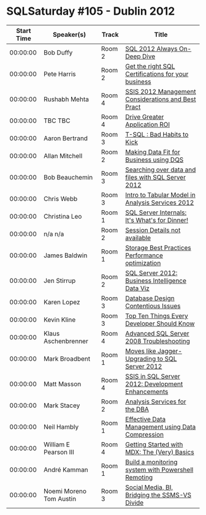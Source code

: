 # SQLSaturday #105 - Dublin 2012
Start Time|Speaker(s)|Track|Title
---|---|---|---
00:00:00|Bob Duffy|Room 2|[SQL 2012 Always On-Deep Dive](10537.md)
00:00:00|Pete Harris|Room 2|[Get the right SQL Certifications for your business](21934.md)
00:00:00|Rushabh Mehta|Room 4|[SSIS 2012 Management Considerations and Best Pract](23110.md)
00:00:00|TBC TBC|Room 4|[Drive Greater Application ROI](23446.md)
00:00:00|Aaron Bertrand|Room 3|[T-SQL : Bad Habits to Kick](28447.md)
00:00:00|Allan Mitchell|Room 2|[Making Data Fit for Business using DQS](28629.md)
00:00:00|Bob Beauchemin|Room 3|[Searching over data and files with SQL Server 2012](29114.md)
00:00:00|Chris Webb|Room 3|[Intro to Tabular Model in Analysis Services 2012](29477.md)
00:00:00|Christina Leo|Room 1|[SQL Server Internals:  It's What's for Dinner!](29540.md)
00:00:00|n/a n/a|Room 2|[Session Details not available](29668.md)
00:00:00|James Baldwin|Room 1|[Storage Best Practices  Performance optimization](30411.md)
00:00:00|Jen Stirrup|Room 2|[SQL Server 2012: Business Intelligence  Data Viz](30716.md)
00:00:00|Karen Lopez|Room 3|[Database Design Contentious Issues](31183.md)
00:00:00|Kevin Kline|Room 3|[Top Ten Things Every Developer Should Know](31317.md)
00:00:00|Klaus Aschenbrenner|Room 4|[Advanced SQL Server 2008 Troubleshooting](31393.md)
00:00:00|Mark Broadbent|Room 1|[Moves like Jagger-Upgrading to SQL Server 2012](31573.md)
00:00:00|Matt Masson|Room 4|[SSIS in SQL Server 2012: Development Enhancements](31612.md)
00:00:00|Mark Stacey|Room 2|[Analysis Services for the DBA](31709.md)
00:00:00|Neil Hambly|Room 1|[Effective Data Management using Data Compression](32052.md)
00:00:00|William E Pearson III|Room 4|[Getting Started with MDX:  The (Very) Basics](34345.md)
00:00:00|André Kamman|Room 1|[Build a monitoring system with Powershell Remoting](34580.md)
00:00:00|Noemi Moreno   Tom Austin|Room 3|[Social Media, BI,  Bridging the SSMS-VS Divide ](9668.md)
